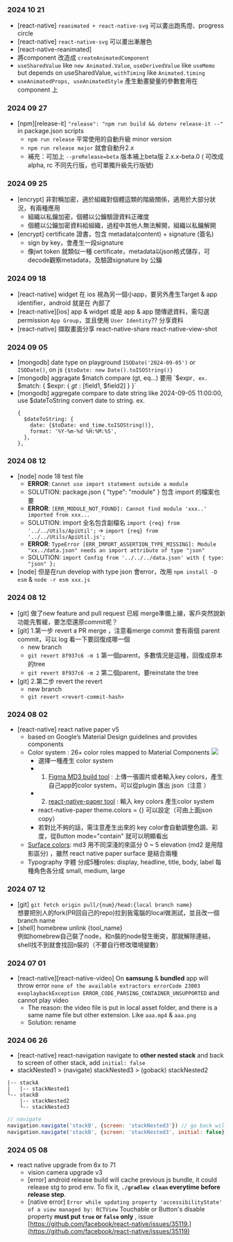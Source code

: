### 2024 10 21
- [react-native] `reanimated + react-native-svg` 可以畫出跑馬燈、progress circle
- [react-native] `react-native-svg` 可以畫出漸層色
- [react-native-reanimated]
- 將component 改造成 `createAnimatedComponent`
- `useSharedValue` like `new Animated.Value`, `useDerivedValue` like `useMemo` but depends on  useSharedValue, `withTiming` like `Animated.timing`
- `useAnimatedProps, useAnimatedStyle` 產生動畫變量的參數套用在 component 上

### 2024 09 27
- [npm][release-it] `"release": "npm run build && dotenv release-it --"` in package.json scripts
  - `npm run release` 平常使用的自動升級 minor version
  - `npm run release major` 就會自動升2.x
  - 補充：可加上 `--preRelease=beta` 版本補上beta版 2.x.x-beta.0 ( 可改成 alpha, rc 不同先行版，也可單獨升級先行版號)

### 2024 09 25
- [encrypt] 非對稱加密，適於組織對個體這類的階級關係，適用於大部分狀況，有兩種應用
  - 組織以私鑰加密，個體以公鑰驗證資料正確度
  - 個體以公鑰加密資料給組織，過程中其他人無法解開，組織以私鑰解開
- [encrypt] certificate 證書，包含 metadata(content) + signature (簽名)
  - sign by key，會產生一段signature
  - 像jwt token 就類似一種 certificate，metadata以json格式儲存，可decode觀察metadata，及驗證signature by 公鑰
    
  
### 2024 09 18
- [react-native] widget 在 ios 視為另一個小app，要另外產生Target & app identifier，android 就是在 內部了
- [react-native][ios] app & widget 或是 app & app 間傳遞資料，需勾選permission `App Group`，並且使用 `User Identity`?? 分享資料
- [react-native] 擷取畫面分享 react-native-share react-native-view-shot

### 2024 09 05
- [mongodb] date type on playground `ISODate('2024-09-05')` or `ISODate()`, on js `{$toDate: new Date().toISOString()}`
- [mongodb] aggragate $match compare (gt, eq...) 要用 `$expr`, ex. `$match: { $expr: { $gt: [$field1, $field2] } }`
- [mongodb] aggregate compare to date string like 2024-09-05 11:00:00, use $dateToString convert date to string. ex.
  ```
  {
    $dateToString: {
      date: {$toDate: end_time.toISOString()},
      format: '%Y-%m-%d %H:%M:%S',
    },
  },
  ```


### 2024 08 12
- [node] node 18 test file 
  - **ERROR**: `Cannot use import statement outside a module`
  - SOLUTION: package.json { "type": "module" } 包含 import 的檔案也要
  - **ERROR**: `[ERR_MODULE_NOT_FOUND]: Cannot find module 'xxx..' imported from xxx...`
  - SOLUTION: import 全名包含副檔名 `import {req} from '../../Utils/ApiUtil';` -> `import {req} from '../../Utils/ApiUtil.js';`
  - **ERROR**: `TypeError [ERR_IMPORT_ASSERTION_TYPE_MISSING]: Module "xx../data.json" needs an import attribute of type "json"`
  - SOLUTION: `import Config from '../../../data.json' with { type: "json" };`
- [node] 但是在run develop with type json 會error，改用 `npm install -D esm` & `node -r esm xxx.js`


### 2024 08 12
- [git] 做了new feature and pull request 已經 merge準備上線，客戶突然說新功能先暫緩，要怎麼還原commit呢？
- [git] 1.第一步 revert a PR merge ，注意看merge commit 會有兩個 parent commit，可以 log 看一下要回復成哪一個
  - new branch
  - `git revert 8f937c6 -m 1` 第一個parent，多數情況是這種，回復成原本的tree
  - `git revert 8f937c6 -m 2` 第二個parent，要reinstate the tree
- [git] 2.第二步 revert the revert
  - new branch
  - `git revert <revert-commit-hash>`

### 2024 08 02
- [react-native] react native paper v5
  - based on Google’s Material Design guidelines and provides components
  - Color system : 26+ color roles mapped to Material Components
    <img src="https://firebasestorage.googleapis.com/v0/b/design-spec/o/projects%2Fgm3sandbox%2Fimages%2Fln4letb9-all-color-roles-diagram.png?alt=media&token=020eaf3d-36bb-477a-8c6c-b588ace2b073"/>
    - 選擇一種產生 color system  
    - 1. [Figma MD3 build tool](https://www.figma.com/community/plugin/1034969338659738588/material-theme-builder) : 上傳一張圖片或者輸入key colors，產生自己app的color system，可以從plugin 匯出 json（注意 ）
    - 2. [react-native-paper tool](https://callstack.github.io/react-native-paper/docs/guides/theming#creating-dynamic-theme-colors) : 輸入 key colors 產生color system
    - react-native-paper theme.colors = {} 可以設定（可由上面json copy）
    - 若對比不夠的話，需注意產生出來的 key color會自動調整色調、彩度，從Button mode="contain" 就可以明顯看出
  - [Surface colors](https://m3.material.io/styles/elevation/overview#31b94605-a9fc-4b16-b494-23a42cd6a26f): md3 用不同深淺的來區分 0 ~ 5  elevation (md2 是用陰影區分) ，雖然 react native paper surface 是結合兩種
  - Typography 字體 分成5種roles: display, headline, title, body, label 每種角色各分成 small, medium, large


### 2024 07 12
- [git] `git fetch origin pull/{num}/head:{local branch name}`  
  想要把別人的fork(PR回自己的repo)拉到我電腦的local做測試，並且改一個branch name
- [shell] homebrew unlink {tool_name}  
  例如homebrew自己裝了node，和n裝的node發生衝突，那就解除連結，shell找不到就會找回n裝的（不要自行修改環境變數）


### 2024 07 01
- [react-native][react-native-video] On **samsung** & **bundled** app will throw error `none of the available extractors errorCode 23003 exoplaybackException ERROR_CODE_PARSING_CONTAINER_UNSUPPORTED` and cannot play video  
   - The reason: the video file is put in local asset folder, and there is a same name file but other extension. Like `aaa.mp4` & `aaa.png`  
   - Solution: rename  

### 2024 06 26
- [react-native] react-navigation navigate to **other nested stack** and back to screen of other stack, add `initial: false`
- stackNested1 > (navigate) stackNested3 > (goback) stackNested2
```
|-- stackA
|   |-- stackNested1  
└-- stackB  
    |-- stackNested2  
    └-- stackNested3
```
```js
// navigate
navigation.navigate('stackB', {screen: 'stackNested3'}) // go back will be stackNested1
navigation.navigate('stackB', {screen: 'stackNested3', initial: false}) // go back will be stackNested2
```


### 2024 05 08
- react native upgrade from 6x to 71
  - vision camera upgrade v3
  - [error] android release build will cache previous js bundle, it could release stg to prod env. To fix it, **`./gradlew clean` everytime before release step**.
  - [native error] `Error while updating property 'accessibilityState' of a view managed by: RCTView` Touchable or Button's disable property **must put `true` or `false` only** , issue [https://github.com/facebook/react-native/issues/35119.](https://github.com/facebook/react-native/issues/35119)
